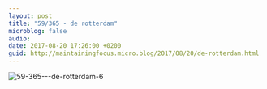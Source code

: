 ```yaml
---
layout: post
title: "59/365 - de rotterdam"
microblog: false
audio: 
date: 2017-08-20 17:26:00 +0200
guid: http://maintainingfocus.micro.blog/2017/08/20/de-rotterdam.html
---
```

<div class="kg-card-markdown"><p><img src="/wp-content/uploads/2018/04/59-365---de-rotterdam-6-1024x683.jpg" alt="59-365---de-rotterdam-6"></p>
</div>
